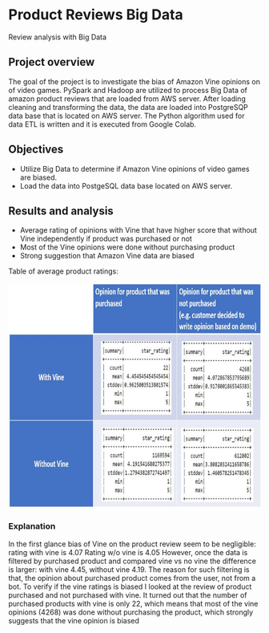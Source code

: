 # Product Reviews Big Data
Review analysis with Big Data

## Project overview
The goal of the project is to investigate the bias of Amazon Vine opinions on of video games. PySpark and Hadoop are utilized to process Big Data of amazon product reviews that are loaded from AWS server. After loading cleaning and transforming the data, the data are loaded into PostgreSQP data base that is located on AWS server. The Python algorithm used for data ETL is written and it is executed from Google Colab.

## Objectives
* Utilize Big Data to determine if Amazon Vine opinions of video games are biased.
* Load the data into PostgeSQL data base located on AWS server.

## Results and analysis
* Average rating of opinions with Vine that have higher score that without Vine independently if product was purchased or not
* Most of the Vine opinions were done without purchasing product
* Strong suggestion that Amazon Vine data are biased  

Table of average product ratings:
<p align="center">
<img src="https://github.com/tolewicz/Product_Reviews_Big_Data/blob/main/VIne_table.JPG" width="640" height= "450" title= "2D log">
</p>

### Explanation 
In the first glance bias of Vine on the product review seem to be negligible: rating with vine is 4.07 Rating w/o vine is 4.05
However, once the data is filtered by purchased product and compared vine vs no vine the difference is larger: with vine 4.45, without vine 4.19. The reason for such filtering is that, the opinion about purchased product comes from the user, not from a bot. To verify if the vine ratings is biased I looked at the review of product purchased and not purchased with vine. It turned out that the number of purchased products with vine is only 22, which means that most of the vine opinions (4268) was done without purchasing the product, which strongly suggests that the vine opinion is biased




